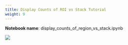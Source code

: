 ```yaml
---
title: Display Counts of ROI vs Stack Tutorial
weight: 9
---
```


**Notebook name**: display_counts_of_region_vs_stack.ipynb

<img src='/images/comingsoon.png' />